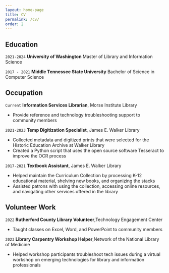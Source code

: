 ```yaml
---
layout: home-page
title: CV
permalink: /cv/
order: 2
---
```


## Education

`2021-2024`
__University of Washington__
Master of Library and Information Science

`2017 - 2021`
__Middle Tennessee State University__
Bachelor of Science in Computer Science 

## Occupation

`Current`
__Information Services Librarian__, Morse Institute Library
- Provide reference and technology troubleshooting support to community members

`2021-2023`
__Temp Digitization Specialist__, James E. Walker Library 
- Collected metadata and digitized prints that were selected for the Historic Education Archive at Walker Library
- Created a Python script that uses the open source software Tesseract to improve the OCR process

`2017-2021`
__Textbook Assistant__, James E. Walker Library 
- Helped maintain the Curriculum Collection by processing K-12 educational material, shelving new books, and organizing the stacks
- Assisted patrons with using the collection, accessing online resources, and navigating other services offered in the library

## Volunteer Work

`2022`
__Rutherford County Library Volunteer__,Technology Engagement Center
- Taught classes on Excel, Word, and PowerPoint to community members

`2023`
__Library Carpentry Workshop Helper__,Network of the National Library of Medicine
- Helped workshop participants troubleshoot tech issues during a virtual workshop on emerging technologies for library and information professionals


